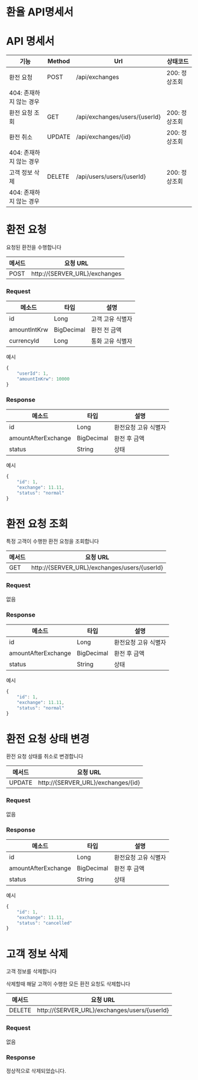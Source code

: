 # 환율 API명세서

# API 명세서

| **기능** | **Method** | **Url** | **상태코드** |
| --- | --- | --- | --- |
| 환전 요청  | POST | /api/exchanges | 200: 정상조회
404: 존재하지 않는 경우 |
| 환전 요청 조회 | GET | /api/exchanges/users/{userId} | 200: 정상조회 |
| 환전 취소 | UPDATE | /api/exchanges/{id} | 200: 정상조회
404: 존재하지 않는 경우 |
| 고객 정보 삭제 | DELETE | /api/users/users/{userId} | 200: 정상조회
404: 존재하지 않는 경우 |

# **환전 요청**

요청된 환전을 수행합니다

| **메서드** | **요청 URL** |
| --- | --- |
| POST | http://{SERVER_URL}/exchanges |

### **Request**

| **메소드** | **타입** | **설명** |
| --- | --- | --- |
| id | Long | 고객 고유 식별자 |
| amountIntKrw | BigDecimal | 환전 전 금액 |
| currencyId | Long | 통화 고유 식별자 |

예시

```jsx
{
    "userId": 1,
    "amountInKrw": 10000    
}
```

### **Response**

| **메소드** | **타입** | **설명** |
| --- | --- | --- |
| id | Long | 환전요청 고유 식별자 |
| amountAfterExchange | BigDecimal | 환전 후 금액 |
| status | String | 상태 |

예시

```jsx
{
    "id": 1,
    "exchange": 11.11,
    "status": "normal"
}
```

# **환전 요청 조회**

특정 고객이 수행한 환전 요청을 조회합니다

| **메서드** | **요청 URL** |
| --- | --- |
| GET | http://{SERVER_URL}/exchanges/users/{userId} |

### **Request**

없음

### **Response**

| **메소드** | **타입** | **설명** |
| --- | --- | --- |
| id | Long | 환전요청 고유 식별자 |
| amountAfterExchange | BigDecimal | 환전 후 금액 |
| status | String | 상태 |

예시

```jsx
{
    "id": 1,
    "exchange": 11.11,
    "status": "normal"
}
```

# **환전 요청 상태 변경**

환전 요청 상태를 취소로 변경합니다

| **메서드** | **요청 URL** |
| --- | --- |
| UPDATE | http://{SERVER_URL}/exchanges/{id} |

### **Request**

없음

### **Response**

| **메소드** | **타입** | **설명** |
| --- | --- | --- |
| id | Long | 환전요청 고유 식별자 |
| amountAfterExchange | BigDecimal | 환전 후 금액 |
| status | String | 상태 |

예시

```jsx
{
    "id": 1,
    "exchange": 11.11,
    "status": "cancelled"
}
```

# **고객 정보 삭제**

고객 정보를 삭제합니다

삭제할때 해달 고객이 수행한 모든 환전 요청도 삭제합니다

| **메서드** | **요청 URL** |
| --- | --- |
| DELETE | http://{SERVER_URL}/exchanges/users/{userId} |

### **Request**

없음

### **Response**

정상적으로 삭제되었습니다.

